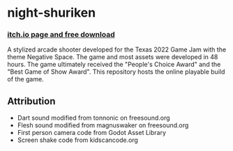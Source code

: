 # night-shuriken
### [itch.io page and free download](https://kiwijuice56.itch.io/night-shuriken)
A stylized arcade shooter developed for the Texas 2022 Game Jam with the theme Negative Space. The game and most assets were developed in 48 hours. The game ultimately received the "People's Choice Award" and the "Best Game of Show Award". This repository hosts the online playable build of the game.

## Attribution
- Dart sound modified from tonnonic on freesound.org
- Flesh sound modified from magnuswaker on freesound.org
- First person camera code from Godot Asset Library
- Screen shake code from kidscancode.org
